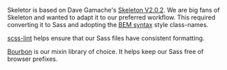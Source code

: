 Skeletor is based on Dave Gamache's [Skeleton V2.0.2](www.getskeleton.com). We are big fans of Skeleton and wanted to adapt it to our preferred workflow. This required converting it to Sass and adopting the [BEM syntax](http://csswizardry.com/2013/01/mindbemding-getting-your-head-round-bem-syntax) style class-names.

[scss-lint](https://github.com/causes/scss-lint) helps ensure that our Sass files have consistent formatting.

[Bourbon](http://bourbon.io) is our mixin library of choice. It helps keep our Sass free of browser prefixes.
